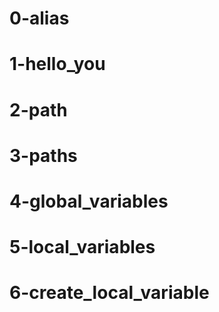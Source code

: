 # 0-alias
# 1-hello_you
# 2-path
# 3-paths
# 4-global_variables
# 5-local_variables
# 6-create_local_variable
